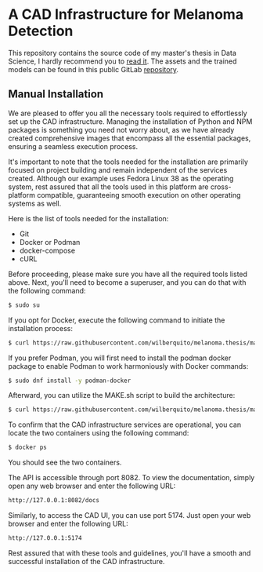 # A CAD Infrastructure for Melanoma Detection

This repository contains the source code of my master's thesis in Data Science,
I hardly recommend you to [read
it](https://raw.githubusercontent.com/wilberquito/melanoma.thesis/remake/Doc/remake/main.pdf).
The assets and the trained models can be found in this public GitLab
[repository](https://gitlab.com/wilberquito/open.thesis).

## Manual Installation

We are pleased to offer you all the necessary tools required to effortlessly
set up the CAD infrastructure. Managing the installation of Python and NPM
packages is something you need not worry about, as we have already created
comprehensive images that encompass all the essential packages, ensuring a
seamless execution process.

It's important to note that the tools needed for the installation are primarily
focused on project building and remain independent of the services created.
Although our example uses Fedora Linux 38 as the operating system, rest assured
that all the tools used in this platform are cross-platform compatible,
guaranteeing smooth execution on other operating systems as well.

Here is the list of tools needed for the installation:

- Git
- Docker or Podman
- docker-compose
- cURL

Before proceeding, please make sure you have all the required tools listed
above. Next, you'll need to become a superuser, and you can do that with the
following command:

```bash
$ sudo su
```

If you opt for Docker, execute the following command to initiate the
installation process:

```bash
$ curl https://raw.githubusercontent.com/wilberquito/melanoma.thesis/main/MAKE.sh | bash
```

If you prefer Podman, you will first need to install the podman docker package
to enable Podman to work harmoniously with Docker commands:

```bash
$ sudo dnf install -y podman-docker
```

Afterward, you can utilize the MAKE.sh script to build the architecture:

```bash
$ curl https://raw.githubusercontent.com/wilberquito/melanoma.thesis/main/MAKE.sh | bash
```

To confirm that the CAD infrastructure services are operational, you can locate
the two containers using the following command:

```bash
$ docker ps
```

You should see the two containers.

The API is accessible through port 8082. To view the documentation, simply open
any web browser and enter the following URL:

```bash
http://127.0.0.1:8082/docs
```

Similarly, to access the CAD UI, you can use port 5174. Just open your web
browser and enter the following URL:

```bash
http://127.0.0.1:5174
```

Rest assured that with these tools and guidelines, you'll have a smooth and
successful installation of the CAD infrastructure.
